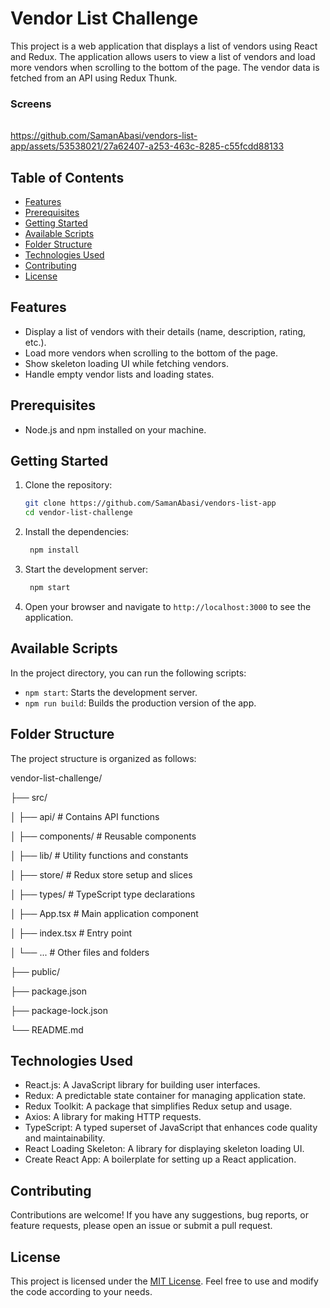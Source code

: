 # Vendor List Challenge

This project is a web application that displays a list of vendors using React and Redux. The application allows users to view a list of vendors and load more vendors when scrolling to the bottom of the page. The vendor data is fetched from an API using Redux Thunk.

### Screens
|||
|--|--|

https://github.com/SamanAbasi/vendors-list-app/assets/53538021/27a62407-a253-463c-8285-c55fcdd88133


## Table of Contents

- [Features](#features)
- [Prerequisites](#prerequisites)
- [Getting Started](#getting-started)
- [Available Scripts](#available-scripts)
- [Folder Structure](#folder-structure)
- [Technologies Used](#technologies-used)
- [Contributing](#contributing)
- [License](#license)

## Features

- Display a list of vendors with their details (name, description, rating, etc.).
- Load more vendors when scrolling to the bottom of the page.
- Show skeleton loading UI while fetching vendors.
- Handle empty vendor lists and loading states.

## Prerequisites

- Node.js and npm installed on your machine.

## Getting Started

1. Clone the repository:

    ```bash
    git clone https://github.com/SamanAbasi/vendors-list-app
    cd vendor-list-challenge


2. Install the dependencies:

   ```bash
    npm install


3. Start the development server:

   ```bash
    npm start


4. Open your browser and navigate to `http://localhost:3000` to see the application.

## Available Scripts

In the project directory, you can run the following scripts:

- `npm start`: Starts the development server.
- `npm run build`: Builds the production version of the app.

## Folder Structure

The project structure is organized as follows:

vendor-list-challenge/

├── src/

│ ├── api/ # Contains API functions

│ ├── components/ # Reusable components

│ ├── lib/ # Utility functions and constants

│ ├── store/ # Redux store setup and slices

│ ├── types/ # TypeScript type declarations

│ ├── App.tsx # Main application component

│ ├── index.tsx # Entry point

│ └── ... # Other files and folders

├── public/

├── package.json

├── package-lock.json

└── README.md


## Technologies Used

- React.js: A JavaScript library for building user interfaces.
- Redux: A predictable state container for managing application state.
- Redux Toolkit: A package that simplifies Redux setup and usage.
- Axios: A library for making HTTP requests.
- TypeScript: A typed superset of JavaScript that enhances code quality and maintainability.
- React Loading Skeleton: A library for displaying skeleton loading UI.
- Create React App: A boilerplate for setting up a React application.

## Contributing

Contributions are welcome! If you have any suggestions, bug reports, or feature requests, please open an issue or submit a pull request.

## License

This project is licensed under the [MIT License](LICENSE). Feel free to use and modify the code according to your needs.
